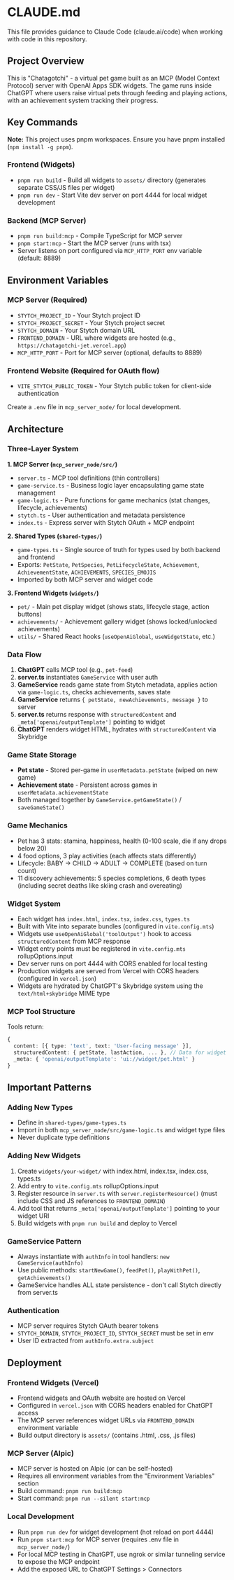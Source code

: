 # CLAUDE.md

This file provides guidance to Claude Code (claude.ai/code) when working with code in this repository.

## Project Overview

This is "Chatagotchi" - a virtual pet game built as an MCP (Model Context Protocol) server with OpenAI Apps SDK widgets. The game runs inside ChatGPT where users raise virtual pets through feeding and playing actions, with an achievement system tracking their progress.

## Key Commands

**Note:** This project uses pnpm workspaces. Ensure you have pnpm installed (`npm install -g pnpm`).

### Frontend (Widgets)
- `pnpm run build` - Build all widgets to `assets/` directory (generates separate CSS/JS files per widget)
- `pnpm run dev` - Start Vite dev server on port 4444 for local widget development

### Backend (MCP Server)
- `pnpm run build:mcp` - Compile TypeScript for MCP server
- `pnpm start:mcp` - Start the MCP server (runs with tsx)
- Server listens on port configured via `MCP_HTTP_PORT` env variable (default: 8889)

## Environment Variables

### MCP Server (Required)
- `STYTCH_PROJECT_ID` - Your Stytch project ID
- `STYTCH_PROJECT_SECRET` - Your Stytch project secret
- `STYTCH_DOMAIN` - Your Stytch domain URL
- `FRONTEND_DOMAIN` - URL where widgets are hosted (e.g., `https://chatagotchi-jet.vercel.app`)
- `MCP_HTTP_PORT` - Port for MCP server (optional, defaults to 8889)

### Frontend Website (Required for OAuth flow)
- `VITE_STYTCH_PUBLIC_TOKEN` - Your Stytch public token for client-side authentication

Create a `.env` file in `mcp_server_node/` for local development.

## Architecture

### Three-Layer System

**1. MCP Server (`mcp_server_node/src/`)**
- `server.ts` - MCP tool definitions (thin controllers)
- `game-service.ts` - Business logic layer encapsulating game state management
- `game-logic.ts` - Pure functions for game mechanics (stat changes, lifecycle, achievements)
- `stytch.ts` - User authentication and metadata persistence
- `index.ts` - Express server with Stytch OAuth + MCP endpoint

**2. Shared Types (`shared-types/`)**
- `game-types.ts` - Single source of truth for types used by both backend and frontend
- Exports: `PetState`, `PetSpecies`, `PetLifecycleState`, `Achievement`, `AchievementState`, `ACHIEVEMENTS`, `SPECIES_EMOJIS`
- Imported by both MCP server and widget code

**3. Frontend Widgets (`widgets/`)**
- `pet/` - Main pet display widget (shows stats, lifecycle stage, action buttons)
- `achievements/` - Achievement gallery widget (shows locked/unlocked achievements)
- `utils/` - Shared React hooks (`useOpenAiGlobal`, `useWidgetState`, etc.)

### Data Flow

1. **ChatGPT** calls MCP tool (e.g., `pet-feed`)
2. **server.ts** instantiates `GameService` with user auth
3. **GameService** reads game state from Stytch metadata, applies action via `game-logic.ts`, checks achievements, saves state
4. **GameService** returns `{ petState, newAchievements, message }` to server
5. **server.ts** returns response with `structuredContent` and `_meta['openai/outputTemplate']` pointing to widget
6. **ChatGPT** renders widget HTML, hydrates with `structuredContent` via Skybridge

### Game State Storage

- **Pet state** - Stored per-game in `userMetadata.petState` (wiped on new game)
- **Achievement state** - Persistent across games in `userMetadata.achievementState`
- Both managed together by `GameService.getGameState()` / `saveGameState()`

### Game Mechanics

- Pet has 3 stats: stamina, happiness, health (0-100 scale, die if any drops below 20)
- 4 food options, 3 play activities (each affects stats differently)
- Lifecycle: BABY → CHILD → ADULT → COMPLETE (based on turn count)
- 11 discovery achievements: 5 species completions, 6 death types (including secret deaths like skiing crash and overeating)

### Widget System

- Each widget has `index.html`, `index.tsx`, `index.css`, `types.ts`
- Built with Vite into separate bundles (configured in `vite.config.mts`)
- Widgets use `useOpenAiGlobal('toolOutput')` hook to access `structuredContent` from MCP response
- Widget entry points must be registered in `vite.config.mts` rollupOptions.input
- Dev server runs on port 4444 with CORS enabled for local testing
- Production widgets are served from Vercel with CORS headers (configured in `vercel.json`)
- Widgets are hydrated by ChatGPT's Skybridge system using the `text/html+skybridge` MIME type

### MCP Tool Structure

Tools return:
```typescript
{
  content: [{ type: 'text', text: 'User-facing message' }],
  structuredContent: { petState, lastAction, ... }, // Data for widget
  _meta: { 'openai/outputTemplate': 'ui://widget/pet.html' }
}
```

## Important Patterns

### Adding New Types
- Define in `shared-types/game-types.ts`
- Import in both `mcp_server_node/src/game-logic.ts` and widget type files
- Never duplicate type definitions

### Adding New Widgets
1. Create `widgets/your-widget/` with index.html, index.tsx, index.css, types.ts
2. Add entry to `vite.config.mts` rollupOptions.input
3. Register resource in `server.ts` with `server.registerResource()` (must include CSS and JS references to `FRONTEND_DOMAIN`)
4. Add tool that returns `_meta['openai/outputTemplate']` pointing to your widget URI
5. Build widgets with `pnpm run build` and deploy to Vercel

### GameService Pattern
- Always instantiate with `authInfo` in tool handlers: `new GameService(authInfo)`
- Use public methods: `startNewGame()`, `feedPet()`, `playWithPet()`, `getAchievements()`
- GameService handles ALL state persistence - don't call Stytch directly from server.ts

### Authentication
- MCP server requires Stytch OAuth bearer tokens
- `STYTCH_DOMAIN`, `STYTCH_PROJECT_ID`, `STYTCH_SECRET` must be set in env
- User ID extracted from `authInfo.extra.subject`

## Deployment

### Frontend Widgets (Vercel)
- Frontend widgets and OAuth website are hosted on Vercel
- Configured in `vercel.json` with CORS headers enabled for ChatGPT access
- The MCP server references widget URLs via `FRONTEND_DOMAIN` environment variable
- Build output directory is `assets/` (contains .html, .css, .js files)

### MCP Server (Alpic)
- MCP server is hosted on Alpic (or can be self-hosted)
- Requires all environment variables from the "Environment Variables" section
- Build command: `pnpm run build:mcp`
- Start command: `pnpm run --silent start:mcp`

### Local Development
- Run `pnpm run dev` for widget development (hot reload on port 4444)
- Run `pnpm start:mcp` for MCP server (requires .env file in `mcp_server_node/`)
- For local MCP testing in ChatGPT, use ngrok or similar tunneling service to expose the MCP endpoint
- Add the exposed URL to ChatGPT Settings > Connectors
